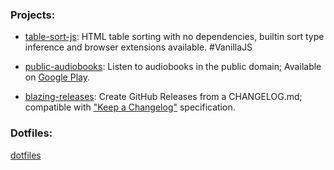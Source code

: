 ### Projects:

- [table-sort-js](https://github.com/LeeWannacott/table-sort-js): HTML table sorting with no dependencies, builtin sort type inference and browser extensions available. #VanillaJS

- [public-audiobooks](https://github.com/LeeWannacott/public-audiobooks): Listen
to audiobooks in the public domain; Available on [Google Play](https://play.google.com/store/apps/details?id=com.leewannacott.libriaudire).

- [blazing-releases](https://github.com/LeeWannacott/blazing-releases): Create GitHub Releases from a CHANGELOG.md; compatible with ["Keep a Changelog"](https://keepachangelog.com/en/1.0.0/) specification.

### Dotfiles:  
[dotfiles](https://github.com/LeeWannacott/dotfiles)
